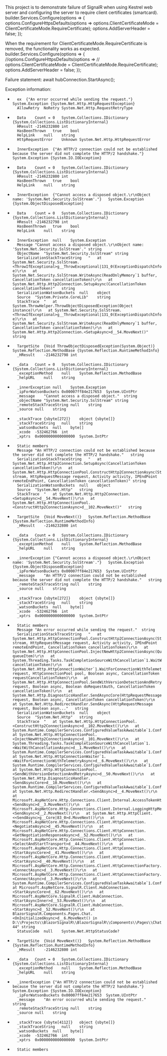 This project is to demonstrate failure of SignalR when using Kestrel web server and configuring the server to require client certificates (smartcard).
builder.Services.Configure<KestrelServerOptions>(options =>
{
    options.ConfigureHttpsDefaults(options =>
        options.ClientCertificateMode = ClientCertificateMode.RequireCertificate);
    options.AddServerHeader = false;
});

When the requirement for ClientCertificateMode.RequireCertificate is removed, the functionality works as expected.
builder.Services.Configure<KestrelServerOptions>(options =>
{
    //options.ConfigureHttpsDefaults(options =>
    //    options.ClientCertificateMode = ClientCertificateMode.RequireCertificate);
    options.AddServerHeader = false;
});

Failure statement:
await hubConnection.StartAsync();

Exception information:

-		ex	{"An error occurred while sending the request."}	System.Exception {System.Net.Http.HttpRequestException}
		AllowRetry	NoRetry	System.Net.Http.RequestRetryType
+		Data	Count = 0	System.Collections.IDictionary {System.Collections.ListDictionaryInternal}
		HResult	-2146232800	int
		HasBeenThrown	true	bool
		HelpLink	null	string
		HttpRequestError	Unknown	System.Net.Http.HttpRequestError
-		InnerException	{"An HTTP/2 connection could not be established because the server did not complete the HTTP/2 handshake."}	System.Exception {System.IO.IOException}
+		Data	Count = 0	System.Collections.IDictionary {System.Collections.ListDictionaryInternal}
		HResult	-2146232800	int
		HasBeenThrown	true	bool
		HelpLink	null	string
-		InnerException	{"Cannot access a disposed object.\r\nObject name: 'System.Net.Security.SslStream'."}	System.Exception {System.ObjectDisposedException}
+		Data	Count = 0	System.Collections.IDictionary {System.Collections.ListDictionaryInternal}
		HResult	-2146232798	int
		HasBeenThrown	true	bool
		HelpLink	null	string
+		InnerException	null	System.Exception
		Message	"Cannot access a disposed object.\r\nObject name: 'System.Net.Security.SslStream'."	string
		ObjectName	"System.Net.Security.SslStream"	string
		SerializationStackTraceString	"   at System.Net.Security.SslStream.<ThrowIfExceptional>g__ThrowExceptional|131_0(ExceptionDispatchInfo e)\r\n   at System.Net.Security.SslStream.WriteAsync(ReadOnlyMemory`1 buffer, CancellationToken cancellationToken)\r\n   at System.Net.Http.Http2Connection.SetupAsync(CancellationToken cancellationToken)"	string
		SerializationWatsonBuckets	null	object
		Source	"System.Private.CoreLib"	string
		StackTrace	"   at System.ThrowHelper.ThrowObjectDisposedException(Object instance)\r\n   at System.Net.Security.SslStream.<ThrowIfExceptional>g__ThrowExceptional|131_0(ExceptionDispatchInfo e)\r\n   at System.Net.Security.SslStream.WriteAsync(ReadOnlyMemory`1 buffer, CancellationToken cancellationToken)\r\n   at System.Net.Http.Http2Connection.<SetupAsync>d__54.MoveNext()"	string
+		TargetSite	{Void ThrowObjectDisposedException(System.Object)}	System.Reflection.MethodBase {System.Reflection.RuntimeMethodInfo}
		_HResult	-2146232798	int
+		_data	Count = 0	System.Collections.IDictionary {System.Collections.ListDictionaryInternal}
		_exceptionMethod	null	System.Reflection.MethodBase
		_helpURL	null	string
+		_innerException	null	System.Exception
		_ipForWatsonBuckets	0x00007ff84e217653	System.UIntPtr
		_message	"Cannot access a disposed object."	string
		_objectName	"System.Net.Security.SslStream"	string
		_remoteStackTraceString	null	string
		_source	null	string
+		_stackTrace	{sbyte[272]}	object {sbyte[]}
		_stackTraceString	null	string
		_watsonBuckets	null	byte[]
		_xcode	-532462766	int
		_xptrs	0x0000000000000000	System.IntPtr
+		Static members		
		Message	"An HTTP/2 connection could not be established because the server did not complete the HTTP/2 handshake."	string
		SerializationStackTraceString	"   at System.Net.Http.Http2Connection.SetupAsync(CancellationToken cancellationToken)\r\n   at System.Net.Http.HttpConnectionPool.ConstructHttp2ConnectionAsync(Stream stream, HttpRequestMessage request, Activity activity, IPEndPoint remoteEndPoint, CancellationToken cancellationToken)"	string
		SerializationWatsonBuckets	null	object
		Source	"System.Net.Http"	string
		StackTrace	"   at System.Net.Http.Http2Connection.<SetupAsync>d__54.MoveNext()\r\n   at System.Net.Http.HttpConnectionPool.<ConstructHttp2ConnectionAsync>d__102.MoveNext()"	string
+		TargetSite	{Void MoveNext()}	System.Reflection.MethodBase {System.Reflection.RuntimeMethodInfo}
		_HResult	-2146232800	int
+		_data	Count = 0	System.Collections.IDictionary {System.Collections.ListDictionaryInternal}
		_exceptionMethod	null	System.Reflection.MethodBase
		_helpURL	null	string
+		_innerException	{"Cannot access a disposed object.\r\nObject name: 'System.Net.Security.SslStream'."}	System.Exception {System.ObjectDisposedException}
		_ipForWatsonBuckets	0x00007ff84e217653	System.UIntPtr
		_message	"An HTTP/2 connection could not be established because the server did not complete the HTTP/2 handshake."	string
		_remoteStackTraceString	null	string
		_source	null	string
+		_stackTrace	{sbyte[272]}	object {sbyte[]}
		_stackTraceString	null	string
		_watsonBuckets	null	byte[]
		_xcode	-532462766	int
		_xptrs	0x0000000000000000	System.IntPtr
+		Static members		
		Message	"An error occurred while sending the request."	string
		SerializationStackTraceString	"   at System.Net.Http.HttpConnectionPool.ConstructHttp2ConnectionAsync(Stream stream, HttpRequestMessage request, Activity activity, IPEndPoint remoteEndPoint, CancellationToken cancellationToken)\r\n   at System.Net.Http.HttpConnectionPool.InjectNewHttp2ConnectionAsync(QueueItem queueItem)\r\n   at System.Threading.Tasks.TaskCompletionSourceWithCancellation`1.WaitWithCancellationAsync(CancellationToken cancellationToken)\r\n   at System.Net.Http.HttpConnectionWaiter`1.WaitForConnectionWithTelemetryAsync(HttpRequestMessage request, HttpConnectionPool pool, Boolean async, CancellationToken requestCancellationToken)\r\n   at System.Net.Http.HttpConnectionPool.SendWithVersionDetectionAndRetryAsync(HttpRequestMessage request, Boolean async, Boolean doRequestAuth, CancellationToken cancellationToken)\r\n   at System.Net.Http.DiagnosticsHandler.SendAsyncCore(HttpRequestMessage request, Boolean async, CancellationToken cancellationToken)\r\n   at System.Net.Http.RedirectHandler.SendAsync(HttpRequestMessage request, Boolean asyn..."	string
		SerializationWatsonBuckets	null	object
		Source	"System.Net.Http"	string
		StackTrace	"   at System.Net.Http.HttpConnectionPool.<ConstructHttp2ConnectionAsync>d__102.MoveNext()\r\n   at System.Runtime.CompilerServices.ConfiguredValueTaskAwaitable`1.ConfiguredValueTaskAwaiter.GetResult()\r\n   at System.Net.Http.HttpConnectionPool.<InjectNewHttp2ConnectionAsync>d__101.MoveNext()\r\n   at System.Threading.Tasks.TaskCompletionSourceWithCancellation`1.<WaitWithCancellationAsync>d__1.MoveNext()\r\n   at System.Runtime.CompilerServices.ConfiguredValueTaskAwaitable`1.ConfiguredValueTaskAwaiter.GetResult()\r\n   at System.Net.Http.HttpConnectionWaiter`1.<WaitForConnectionWithTelemetryAsync>d__6.MoveNext()\r\n   at System.Runtime.CompilerServices.ConfiguredValueTaskAwaitable`1.ConfiguredValueTaskAwaiter.GetResult()\r\n   at System.Net.Http.HttpConnectionPool.<SendWithVersionDetectionAndRetryAsync>d__50.MoveNext()\r\n   at System.Net.Http.DiagnosticsHandler.<SendAsyncCore>d__10.MoveNext()\r\n   at System.Runtime.CompilerServices.ConfiguredValueTaskAwaitable`1.ConfiguredValueTaskAwaiter.GetResult()\r\n   at System.Net.Http.RedirectHandler.<SendAsync>d__4.MoveNext()\r\n   at Microsoft.AspNetCore.Http.Connections.Client.Internal.AccessTokenHttpMessageHandler.<SendAsync>d__3.MoveNext()\r\n   at Microsoft.AspNetCore.Http.Connections.Client.Internal.LoggingHttpMessageHandler.<SendAsync>d__2.MoveNext()\r\n   at System.Net.Http.HttpClient.<<SendAsync>g__Core|83_0>d.MoveNext()\r\n   at Microsoft.AspNetCore.Http.Connections.Client.HttpConnection.<NegotiateAsync>d__45.MoveNext()\r\n   at Microsoft.AspNetCore.Http.Connections.Client.HttpConnection.<GetNegotiationResponseAsync>d__52.MoveNext()\r\n   at Microsoft.AspNetCore.Http.Connections.Client.HttpConnection.<SelectAndStartTransport>d__44.MoveNext()\r\n   at Microsoft.AspNetCore.Http.Connections.Client.HttpConnection.<StartAsyncCore>d__41.MoveNext()\r\n   at Microsoft.AspNetCore.Http.Connections.Client.HttpConnection.<StartAsync>d__40.MoveNext()\r\n   at Microsoft.AspNetCore.Http.Connections.Client.HttpConnectionFactory.<ConnectAsync>d__3.MoveNext()\r\n   at Microsoft.AspNetCore.Http.Connections.Client.HttpConnectionFactory.<ConnectAsync>d__3.MoveNext()\r\n   at System.Runtime.CompilerServices.ConfiguredValueTaskAwaitable`1.ConfiguredValueTaskAwaiter.GetResult()\r\n   at Microsoft.AspNetCore.SignalR.Client.HubConnection.<StartAsyncCore>d__62.MoveNext()\r\n   at Microsoft.AspNetCore.SignalR.Client.HubConnection.<StartAsyncInner>d__53.MoveNext()\r\n   at Microsoft.AspNetCore.SignalR.Client.HubConnection.<StartAsync>d__52.MoveNext()\r\n   at BlazorSignalR.Components.Pages.Chat.<OnInitializedAsync>d__6.MoveNext() in D:\\Projects\\BlazorSignalR\\BlazorSignalR\\Components\\Pages\\Chat.razor:line 44"	string
		StatusCode	null	System.Net.HttpStatusCode?
+		TargetSite	{Void MoveNext()}	System.Reflection.MethodBase {System.Reflection.RuntimeMethodInfo}
		_HResult	-2146232800	int
+		_data	Count = 0	System.Collections.IDictionary {System.Collections.ListDictionaryInternal}
		_exceptionMethod	null	System.Reflection.MethodBase
		_helpURL	null	string
+		_innerException	{"An HTTP/2 connection could not be established because the server did not complete the HTTP/2 handshake."}	System.Exception {System.IO.IOException}
		_ipForWatsonBuckets	0x00007ff84e217653	System.UIntPtr
		_message	"An error occurred while sending the request."	string
		_remoteStackTraceString	null	string
		_source	null	string
+		_stackTrace	{sbyte[4112]}	object {sbyte[]}
		_stackTraceString	null	string
		_watsonBuckets	null	byte[]
		_xcode	-532462766	int
		_xptrs	0x0000000000000000	System.IntPtr
+		Static members		

